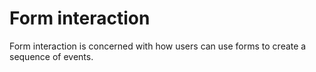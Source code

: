 # Form interaction #



Form interaction is concerned with how users can use forms to create a sequence of events.

